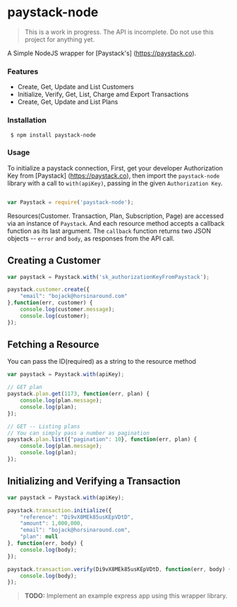 # paystack-node

> This is a work in progress. The API is incomplete. Do not use this project for anything yet.

A Simple NodeJS wrapper for [Paystack's] (https://paystack.co).

### Features

 - Create, Get, Update and List Customers
 - Initialize, Verify, Get, List, Charge amd Export Transactions
 - Create, Get, Update and List Plans

### Installation

```
 $ npm install paystack-node
```

### Usage

To initialize a paystack connection, First, get your developer Authorization Key from [Paystack] (https://paystack.co), then import the `paystack-node` library with a call to `with(apiKey)`, passing in the given `Authorization Key`.

```js

var Paystack = require('paystack-node');
```

Resources(Customer. Transaction, Plan, Subscription, Page) are accessed via an instance of `Paystack`. And each resource method accepts a callback function as its last argument. The `callback` function returns two JSON objects -- `error` and `body`, as responses from the API call.


Creating a Customer
-----

```js
var paystack = Paystack.with('sk_authorizationKeyFromPaystack');

paystack.customer.create({
	"email": "bojack@horsinaround.com"
},function(err, customer) {
	console.log(customer.message);
	console.log(customer);
});

```

Fetching a Resource
-----

You can pass the ID(required) as a string to the resource method
```js
var paystack = Paystack.with(apiKey);

// GET plan
paystack.plan.get(1173, function(err, plan) {
	console.log(plan.message);
	console.log(plan);
});

// GET -- Listing plans
// You can simply pass a number as pagination 
paystack.plan.list({"pagination": 10}, function(err, plan) {
	console.log(plan.message);
	console.log(plan);
});
```

Initializing and Verifying a Transaction
-----

```js
var paystack = Paystack.with(apiKey);

paystack.transaction.initialize({
	"reference": "Di9vX8MEk85usKEpVDtD",
	"amount": 1,000,000,
	"email": "bojack@horsinaround.com",
	"plan": null
}, function(err, body) {
	console.log(body);
});

paystack.transaction.verify(Di9vX8MEk85usKEpVDtD, function(err, body) {
	console.log(body);
});
```

> **TODO:** Implement an example express app using this wrapper library.